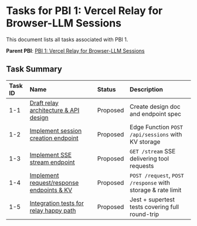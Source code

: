 # Tasks for PBI 1: Vercel Relay for Browser-LLM Sessions

This document lists all tasks associated with PBI 1.

**Parent PBI**: [PBI 1: Vercel Relay for Browser-LLM Sessions](./prd.md)

## Task Summary

| Task ID | Name | Status | Description |
| :------ | :--------------------------------------- | :------- | :--------------------------------- |
| 1-1 | [Draft relay architecture & API design](./1-1.md) | Proposed | Create design doc and endpoint spec |
| 1-2 | [Implement session creation endpoint](./1-2.md) | Proposed | Edge Function `POST /api/sessions` with KV storage |
| 1-3 | [Implement SSE stream endpoint](./1-3.md) | Proposed | `GET /stream` SSE delivering tool requests |
| 1-4 | [Implement request/response endpoints & KV](./1-4.md) | Proposed | `POST /request`, `POST /response` with storage & rate limit |
| 1-5 | [Integration tests for relay happy path](./1-5.md) | Proposed | Jest + supertest tests covering full round-trip | 